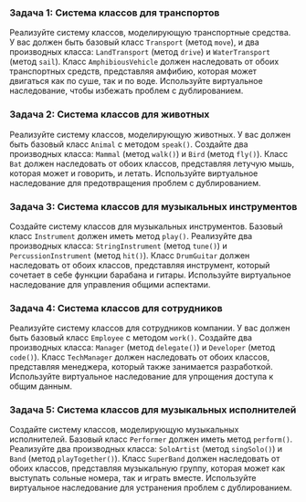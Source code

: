 ### Задача 1: Система классов для транспортов

Реализуйте систему классов, моделирующую транспортные средства. У вас должен быть базовый класс `Transport` (метод `move`), и два производных класса: `LandTransport` (метод `drive`) и `WaterTransport` (метод `sail`). Класс `AmphibiousVehicle` должен наследовать от обоих транспортных средств, представляя амфибию, которая может двигаться как по суше, так и по воде. Используйте виртуальное наследование, чтобы избежать проблем с дублированием.

### Задача 2: Система классов для животных

Реализуйте систему классов, моделирующую животных. У вас должен быть базовый класс `Animal` с методом `speak()`. Создайте два производных класса: `Mammal` (метод `walk()`) и `Bird` (метод `fly()`). Класс `Bat` должен наследовать от обоих классов, представляя летучую мышь, которая может и говорить, и летать. Используйте виртуальное наследование для предотвращения проблем с дублированием.

### Задача 3: Система классов для музыкальных инструментов

Создайте систему классов для музыкальных инструментов. Базовый класс `Instrument` должен иметь метод `play()`. Реализуйте два производных класса: `StringInstrument` (метод `tune()`) и `PercussionInstrument` (метод `hit()`). Класс `DrumGuitar` должен наследовать от обоих классов, представляя инструмент, который сочетает в себе функции барабана и гитары. Используйте виртуальное наследование для управления общими аспектами.

### Задача 4: Система классов для сотрудников

Реализуйте систему классов для сотрудников компании. У вас должен быть базовый класс `Employee` с методом `work()`. Создайте два производных класса: `Manager` (метод `delegate()`) и `Developer` (метод `code()`). Класс `TechManager` должен наследовать от обоих классов, представляя менеджера, который также занимается разработкой. Используйте виртуальное наследование для упрощения доступа к общим данным.

### Задача 5: Система классов для музыкальных исполнителей

Создайте систему классов, моделирующую музыкальных исполнителей. Базовый класс `Performer` должен иметь метод `perform()`. Реализуйте два производных класса: `SoloArtist` (метод `singSolo()`) и `Band` (метод `playTogether()`). Класс `SuperBand` должен наследовать от обоих классов, представляя музыкальную группу, которая может как выступать сольные номера, так и играть вместе. Используйте виртуальное наследование для устранения проблем с дублированием.

